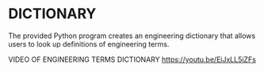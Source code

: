 # DICTIONARY 
The provided Python program creates an engineering dictionary that allows users to look up definitions of engineering terms.

VIDEO OF ENGINEERING TERMS DICTIONARY 
https://youtu.be/EiJxLL5iZFs
